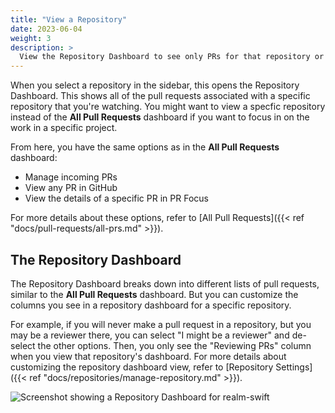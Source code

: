 ```yaml
---
title: "View a Repository"
date: 2023-06-04
weight: 3
description: >
  View the Repository Dashboard to see only PRs for that repository or change repo settings.
---
```


When you select a repository in the sidebar, this opens the Repository Dashboard. This shows all of the pull requests associated with a specific repository that you're watching. You might want to view a specfic repository instead of the **All Pull Requests** dashboard if you want to focus in on the work in a specific project.

From here, you have the same options as in the **All Pull Requests** dashboard:

- Manage incoming PRs
- View any PR in GitHub
- View the details of a specific PR in PR Focus

For more details about these options, refer to [All Pull Requests]({{< ref "docs/pull-requests/all-prs.md" >}}).

## The Repository Dashboard

The Repository Dashboard breaks down into different lists of pull requests, similar to the **All Pull Requests** dashboard. But you can customize the columns you see in a repository dashboard for a specific repository.

For example, if you will never make a pull request in a repository, but you may be a reviewer there, you can select "I might be a reviewer" and de-select the other options. Then, you only see the "Reviewing PRs" column when you view that repository's dashboard. For more details about customizing the repository dashboard view, refer to [Repository Settings]({{< ref "docs/repositories/manage-repository.md" >}}).

![Screenshot showing a Repository Dashboard for `realm-swift`](/images/specific-repository-dashboard.png)
